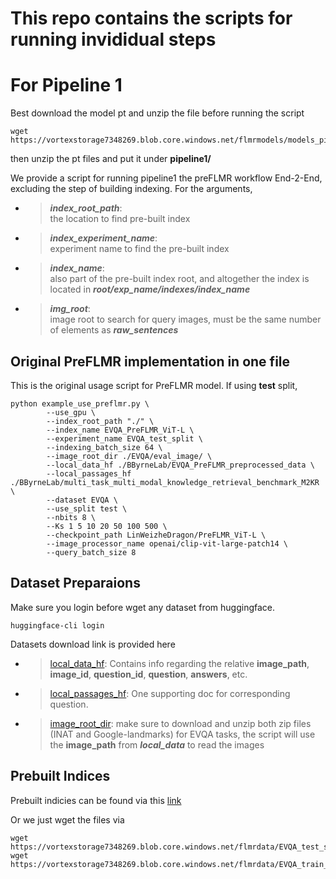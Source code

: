 # This repo contains the scripts for running invididual steps
# For Pipeline 1
Best download the model pt and unzip the file before running the script
```
wget https://vortexstorage7348269.blob.core.windows.net/flmrmodels/models_pipeline1.zip
``` 
then unzip the pt files and put it under **pipeline1/**


We provide a script for running pipeline1 the preFLMR workflow End-2-End, excluding the step of building indexing.  For the arguments,
* >***index_root_path***:         
the location to find pre-built index
* >***index_experiment_name***:  
experiment name to find the pre-built index
* >***index_name***:             
also part of the pre-built index root, and altogether the index is located in ***root/exp_name/indexes/index_name***
* >***img_root***:               
image root to search for query images, must be the same number of elements as ***raw_sentences***


## Original PreFLMR implementation in one file
This is the original usage script for PreFLMR model.  If using **test** split,
```
python example_use_preflmr.py \
        --use_gpu \
        --index_root_path "./" \
        --index_name EVQA_PreFLMR_ViT-L \
        --experiment_name EVQA_test_split \
        --indexing_batch_size 64 \
        --image_root_dir ./EVQA/eval_image/ \
        --local_data_hf ./BByrneLab/EVQA_PreFLMR_preprocessed_data \
        --local_passages_hf ./BByrneLab/multi_task_multi_modal_knowledge_retrieval_benchmark_M2KR \
        --dataset EVQA \
        --use_split test \
        --nbits 8 \
        --Ks 1 5 10 20 50 100 500 \
        --checkpoint_path LinWeizheDragon/PreFLMR_ViT-L \
        --image_processor_name openai/clip-vit-large-patch14 \
        --query_batch_size 8 
```

## Dataset Preparaions
Make sure you login before wget any dataset from huggingface.
```
huggingface-cli login
```


Datasets download link is provided here
* > [local_data_hf](https://huggingface.co/datasets/BByrneLab/EVQA_PreFLMR_preprocessed_data/tree/main): 
Contains info regarding the relative **image_path**, **image_id**, **question_id**, **question**, **answers**, etc.
* > [local_passages_hf](https://huggingface.co/datasets/BByrneLab/EVQA_PreFLMR_preprocessed_passages/tree/main): One supporting doc for corresponding question.
* > [image_root_dir](https://huggingface.co/datasets/BByrneLab/M2KR_Images/tree/main/EVQA): make sure to download and unzip both zip files (INAT and Google-landmarks) for EVQA tasks, the script will use the **image_path** from ***local_data*** to read the images

## Prebuilt Indices
Prebuilt indicies can be found via this [link](https://docs.google.com/document/d/1KuWGWZrxURkVxDjFRy1Qnwsy7jDQb-RhlbUzm_A-tOs/edit?tab=t.0#heading=h.9y4g2wp666ho)

Or we just wget the files via
```
wget https://vortexstorage7348269.blob.core.windows.net/flmrdata/EVQA_test_split.tar.gz
wget https://vortexstorage7348269.blob.core.windows.net/flmrdata/EVQA_train_split.tar.gz
```